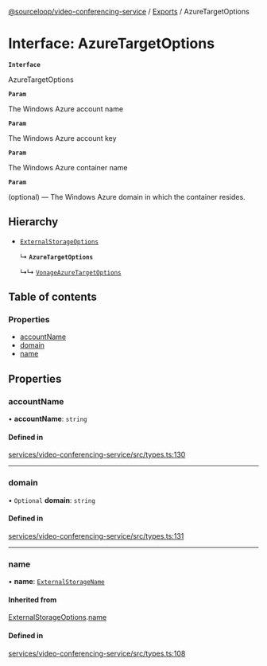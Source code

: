 [@sourceloop/video-conferencing-service](../README.md) / [Exports](../modules.md) / AzureTargetOptions

# Interface: AzureTargetOptions

**`Interface`**

AzureTargetOptions

**`Param`**

The Windows Azure account name

**`Param`**

The Windows Azure account key

**`Param`**

The Windows Azure container name

**`Param`**

(optional) — The Windows Azure domain in which the container resides.

## Hierarchy

- [`ExternalStorageOptions`](ExternalStorageOptions.md)

  ↳ **`AzureTargetOptions`**

  ↳↳ [`VonageAzureTargetOptions`](VonageAzureTargetOptions.md)

## Table of contents

### Properties

- [accountName](AzureTargetOptions.md#accountname)
- [domain](AzureTargetOptions.md#domain)
- [name](AzureTargetOptions.md#name)

## Properties

### accountName

• **accountName**: `string`

#### Defined in

[services/video-conferencing-service/src/types.ts:130](https://github.com/sourcefuse/loopback4-microservice-catalog/blob/b93c60ac7/services/video-conferencing-service/src/types.ts#L130)

___

### domain

• `Optional` **domain**: `string`

#### Defined in

[services/video-conferencing-service/src/types.ts:131](https://github.com/sourcefuse/loopback4-microservice-catalog/blob/b93c60ac7/services/video-conferencing-service/src/types.ts#L131)

___

### name

• **name**: [`ExternalStorageName`](../enums/ExternalStorageName.md)

#### Inherited from

[ExternalStorageOptions](ExternalStorageOptions.md).[name](ExternalStorageOptions.md#name)

#### Defined in

[services/video-conferencing-service/src/types.ts:108](https://github.com/sourcefuse/loopback4-microservice-catalog/blob/b93c60ac7/services/video-conferencing-service/src/types.ts#L108)
